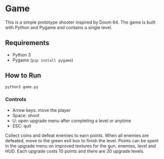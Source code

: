 # Game

This is a simple prototype shooter inspired by Doom 64. The game is built with Python and Pygame and contains a single level.

## Requirements
- Python 3
- Pygame (`pip install pygame`)

## How to Run
```bash
python3 game.py
```

### Controls
- Arrow keys: move the player
- Space: shoot
- U: open upgrade menu after completing a level or anytime
- ESC: quit

Collect coins and defeat enemies to earn points. When all enemies are defeated, move to the green exit box to finish the level. Points can be spent in the upgrade menu on improved textures for the gun, enemies, level and HUD. Each upgrade costs 10 points and there are 20 upgrade levels.
